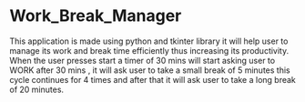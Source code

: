 # Work_Break_Manager
This application is made using python and tkinter library 
it will help user to manage its work and break time efficiently 
thus increasing its productivity.
When the user presses start a timer of 30 mins will start asking user to WORK
after 30 mins , it will ask user to take a small break of 5 minutes this cycle continues 
for 4 times and after that it will ask user to take a long break of 20 minutes.
